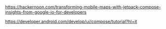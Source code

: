 https://hackernoon.com/transforming-mobile-maps-with-jetpack-compose-insights-from-google-io-for-developers


https://developer.android.com/develop/ui/compose/tutorial?hl=it


